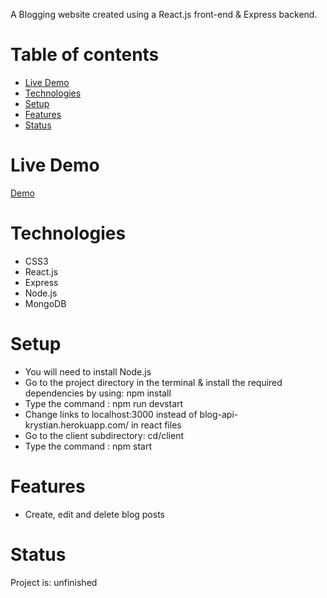 A Blogging website created using a React.js front-end & Express backend.

# Table of contents
- [Live Demo](#live-demo)
- [Technologies](#Technologies)
- [Setup](#Setup)
- [Features](#Features)
- [Status](#Status)

# <a herf="live-demo"></a>Live Demo
[Demo](https://blog-api-krystian.herokuapp.com/)

# Technologies
- CSS3
- React.js
- Express
- Node.js
- MongoDB

# Setup
- You will need to install Node.js
- Go to the project directory in the terminal & install the required dependencies by using: npm install
- Type the command : npm run devstart
- Change links to localhost:3000 instead of blog-api-krystian.herokuapp.com/ in react files
- Go to the client subdirectory: cd/client
- Type the command : npm start

# Features
- Create, edit and delete blog posts

# Status
Project is: unfinished

